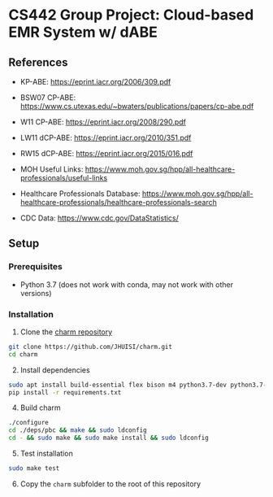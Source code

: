 # CS442 Group Project: Cloud-based EMR System w/ dABE

## References
- KP-ABE: https://eprint.iacr.org/2006/309.pdf
- BSW07 CP-ABE: https://www.cs.utexas.edu/~bwaters/publications/papers/cp-abe.pdf
- W11 CP-ABE: https://eprint.iacr.org/2008/290.pdf
- LW11 dCP-ABE: https://eprint.iacr.org/2010/351.pdf
- RW15 dCP-ABE: https://eprint.iacr.org/2015/016.pdf

- MOH Useful Links: https://www.moh.gov.sg/hpp/all-healthcare-professionals/useful-links
- Healthcare Professionals Database: https://www.moh.gov.sg/hpp/all-healthcare-professionals/healthcare-professionals-search
- CDC Data: https://www.cdc.gov/DataStatistics/

## Setup

### Prerequisites
* Python 3.7 (does not work with conda, may not work with other versions)

### Installation

1. Clone the [charm repository](https://github.com/JHUISI/charm)
```bash
git clone https://github.com/JHUISI/charm.git
cd charm
```

2. Install dependencies
```bash
sudo apt install build-essential flex bison m4 python3.7-dev python3.7-distutils libgmp-dev libssl-dev
pip install -r requirements.txt
```

4. Build charm
```bash
./configure
cd ./deps/pbc && make && sudo ldconfig
cd - && sudo make && sudo make install && sudo ldconfig
```

5. Test installation
```bash
sudo make test
```

6. Copy the `charm` subfolder to the root of this repository
